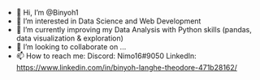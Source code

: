 - 👋 Hi, I’m @Binyoh1
- 👀 I’m interested in Data Science and Web Development
- 🌱 I’m currently improving my Data Analysis with Python skills (pandas, data visualization & exploration)
- 💞️ I’m looking to collaborate on ...
- 📫 How to reach me: 
                      Discord: Nimo16#9050
                      LinkedIn: https://www.linkedin.com/in/binyoh-langhe-theodore-471b28162/

<!---
Binyoh1/Binyoh1 is a ✨ special ✨ repository because its `README.md` (this file) appears on your GitHub profile.
You can click the Preview link to take a look at your changes.
--->
